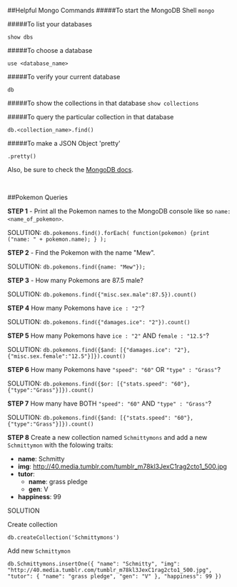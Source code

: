 ##Helpful Mongo Commands
#####To start the MongoDB Shell
 `mongo`
 
#####To list your databases

`show dbs`

#####To choose a database

`use <database_name>`

#####To verify your current database

`db`

#####To show the collections in that database
`show collections`

#####To query the particular collection in that database

`db.<collection_name>.find()`

#####To make a JSON Object 'pretty'

`.pretty()`

Also, be sure to check the [MongoDB docs](https://www.mongodb.org).


<br>

##Pokemon Queries

__STEP 1__ - Print all the Pokemon names to the MongoDB console like so `name: <name_of_pokemon>`.


SOLUTION: `db.pokemons.find().forEach( function(pokemon) {print ("name: " + pokemon.name); } );` 

__STEP 2__ - Find the Pokemon with the name "Mew".

SOLUTION: `db.pokemons.find({name: "Mew"});`

__STEP 3__ - How many Pokemons are 87.5 male?

SOLUTION: `db.pokemons.find({"misc.sex.male":87.5}).count()`

__STEP 4__ How many Pokemons have `ice : "2"`?

SOLUTION: `db.pokemons.find({"damages.ice": "2"}).count()`

__STEP 5__ How many Pokemons have `ice : "2"` AND `female : "12.5"`?

SOLUTION: `db.pokemons.find({$and: [{"damages.ice": "2"}, {"misc.sex.female":"12.5"}]}).count()`

__STEP 6__ How many Pokemons have `"speed": "60"` OR `"type" : "Grass"`?

SOLUTION: `db.pokemons.find({$or: [{"stats.speed": "60"}, {"type":"Grass"}]}).count()`

__STEP 7__ How many have BOTH `"speed": "60"` AND `"type" : "Grass"`?

SOLUTION: `db.pokemons.find({$and: [{"stats.speed": "60"}, {"type":"Grass"}]}).count()`

__STEP 8__ Create a new collection named `Schmittymons` and add a new `Schmittymon` with the folowing traits:

* **name**: Schmitty
* **img**: http://40.media.tumblr.com/tumblr_m78kl3JexC1rag2cto1_500.jpg
* **tutor**: 
	* **name**: grass pledge
	* **gen**: V
* **happiness**: 99

SOLUTION

Create collection

`db.createCollection('Schmittymons')`

Add new `Schmittymon`

`db.Schmittymons.insertOne({
    "name": "Schmitty",
    "img": "http://40.media.tumblr.com/tumblr_m78kl3JexC1rag2cto1_500.jpg",
    "tutor": {
        "name": "grass pledge",
        "gen": "V"
    },
    "happiness": 99
})`



 